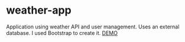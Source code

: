 # weather-app

Application using weather API and user management. Uses an external database. I used Bootstrap to create it.
[DEMO](https://weather-app-9cca5.firebaseapp.com/)
